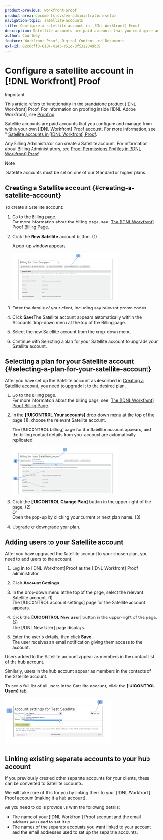```yaml
---
product-previous: workfront-proof
product-area: documents;system-administration;setup
navigation-topic: satellite-accounts
title: Configure a satellite account in [!DNL Workfront] Proof
description: Satellite accounts are paid accounts that you configure and manage from within your own [!DNL Workfront] Proof account. For more information, see "Satellite accounts in [!DNL Workfront] Proof.
author: Courtney
feature: Workfront Proof, Digital Content and Documents
exl-id: 82c6dff3-6187-4145-951c-3f5312049b59
---
```

# Configure a satellite account in [!DNL Workfront] Proof

>[!IMPORTANT]
>
>This article refers to functionality in the standalone product [!DNL Workfront] Proof. For information on proofing inside [!DNL Adobe Workfront], see [Proofing](../../../review-and-approve-work/proofing/proofing.md).

Satellite accounts are paid accounts that&nbsp;you configure and manage from within your own [!DNL Workfront] Proof account. For more information, see " [Satellite accounts in [!DNL Workfront] Proof](../../../workfront-proof/wp-acct-admin/satellite-accounts/sat-accts-in-wp.md).

Any Billing Administrator can create a Satellite account. For information about Billing Administrators, see [Proof Permissions Profiles in [!DNL Workfront] Proof](../../../workfront-proof/wp-acct-admin/account-settings/proof-perm-profiles-in-wp.md).

>[!NOTE]
>
>&nbsp;Satellite accounts must be set on one of our Standard or higher plans.

## Creating a Satellite account {#creating-a-satellite-account}

To create a Satellite account:

1. Go to the Billing page.\
   For more information about the billing page, see&nbsp; [The [!DNL Workfront] Proof Billing Page](../../../workfront-proof/wp-billingsettings/manage-your-billing/wp-billing-page.md).

1. Click the **New Satellite** account button. (1)

   A pop-up window appears.

   ![New_Satellite_Account.png](assets/new-satellite-account-350x156.png)

1. Enter the details of your client, including any relevant promo codes.
1. Click **Save**&#x200B;The Satellite account appears automatically within the Accounts drop-down menu at the top of the Billing page.
1. Select the new Satellite account from the drop-down menu.
1. Continue with [Selecting a plan for your Satellite account](#selecting-a-plan-for-your-satellite-account) to upgrade your Satellite account.

## Selecting a plan for your Satellite account {#selecting-a-plan-for-your-satellite-account}

After you have set up the Satellite account as described in [Creating a Satellite account](#creating-a-satellite-account), you need to upgrade it to the desired plan.

1. Go to the Billing page.\
   For more information about the billing page, see&nbsp; [The [!DNL Workfront] Proof Billing Page](../../../workfront-proof/wp-billingsettings/manage-your-billing/wp-billing-page.md).

1. In the **[!UICONTROL Your accounts]** drop-down menu at the top of the page (1), choose the relevant Satellite account.

   The [!UICONTROL billing] page for the Satellite account appears, and the billing contact details from your account are automatically replicated.

   ![Satellite_Account_Change_Plan.png](assets/satellite-account-change-plan-350x156.png)

1. Click the **[!UICONTROL Change Plan]** button in the upper-right of the page. (2)\
   Or\
   Open the pop-up by clicking your current or next plan name. (3)

1. Upgrade or downgrade your plan.

## Adding users to your Satellite account

After you have upgraded the Satellite account to your chosen plan, you need to add users to the account.

1. Log in to [!DNL Workfront] Proof as the [!DNL Workfront] Proof administrator.
1. Click **Account Settings**.&nbsp;
1. In the drop-down menu at the top of the page, select the relevant Satellite account. (1)\
   The [!UICONTROL account settings] page for the Satellite account appears.
1. Click the **[!UICONTROL New user]** button in the upper-right of the page. (2)\
   The [!DNL New User] page displays.

1. Enter the user's details, then click **Save**.\
   The user receives an email notification giving them access to the account.

Users added to the Satellite account appear as members in the contact list of the hub account.

Similarly, users in the hub account appear as members in the contacts of the Satellite account.

To see a full list of all users in the Satellite account, click the **[!UICONTROL Users]** tab.

![SA_New_User.png](assets/sa-new-user-350x156.png)

## Linking existing separate accounts to your hub account

If you previously created other separate accounts for your clients, these can be converted to Satellite accounts.

We will take care of this for you by linking them to your [!DNL Workfront] Proof account (making it a hub account).

All you need to do is provide us with the following details:

* The name of your [!DNL Workfront] Proof account and the email address you used to set it up
* The names of the separate accounts you want linked to your account and the email addresses used to set up the separate accounts.
